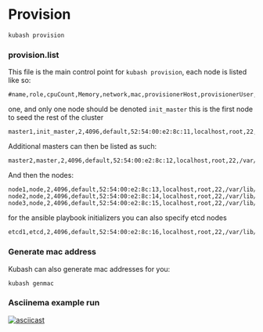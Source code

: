 # Provision


```
kubash provision
```

### provision.list

This file is the main control point for `kubash provision`, each node is listed like so:

```
#name,role,cpuCount,Memory,network,mac,provisionerHost,provisionerUser,provisionerPort,provisionerBasePath,os,virt
```

one, and only one node should be denoted `init_master` this is the first node to seed the rest of the cluster

```
master1,init_master,2,4096,default,52:54:00:e2:8c:11,localhost,root,22,/var/lib/libvirt/images,ubuntu,qemu
```

Additional masters can then be listed as such:

```
master2,master,2,4096,default,52:54:00:e2:8c:12,localhost,root,22,/var/lib/libvirt/images,ubuntu,qemu
```

And then the nodes:

```
node1,node,2,4096,default,52:54:00:e2:8c:13,localhost,root,22,/var/lib/libvirt/images,ubuntu,qemu
node2,node,2,4096,default,52:54:00:e2:8c:14,localhost,root,22,/var/lib/libvirt/images,ubuntu,qemu
node3,node,2,4096,default,52:54:00:e2:8c:15,localhost,root,22,/var/lib/libvirt/images,ubuntu,qemu
```

for the ansible playbook initializers you can also specify etcd nodes

```
etcd1,etcd,2,4096,default,52:54:00:e2:8c:16,localhost,root,22,/var/lib/libvirt/images,ubuntu,qemu
```

### Generate mac address

Kubash can also generate mac addresses for you:

```
kubash genmac
```

### Asciinema example run

[![asciicast](https://asciinema.org/a/MRv6SgjwhbiOEvrLlayGWfolt.png)](https://asciinema.org/a/MRv6SgjwhbiOEvrLlayGWfolt)
